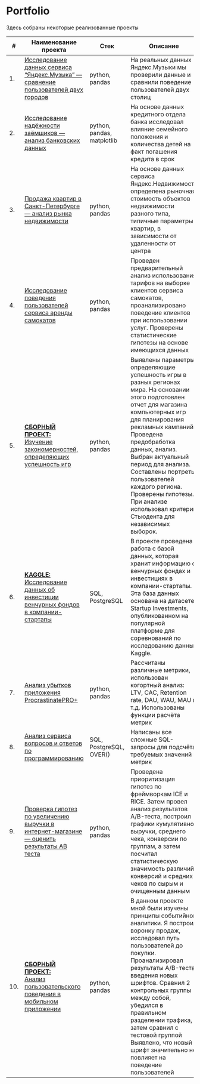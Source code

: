 # Portfolio

Здесь собраны некоторые реализованные проекты

| #    | Наименование проекта                                          |Стек            | Описание            |
| ---- | --------------------------------------------------------------|--------------- | --------------------|
| 1.   | [Исследование данных сервиса “Яндекс.Музыка” — сравнение пользователей двух городов](https://github.com/sergeimars/Portfolio/tree/main/1.%20Исследование%20данных%20сервиса%20“Яндекс.Музыка”%20—%20сравнение%20пользователей%20двух%20городов) | python, pandas|На реальных данных Яндекс.Музыки мы проверили данные и сравнили поведение пользователей двух столиц |
| 2.   | [Исследование надёжности заёмщиков — анализ банковских данных](https://github.com/sergeimars/Portfolio/tree/main/2.%20Исследование%20надёжности%20заёмщиков%20—%20анализ%20банковских%20данных) | python, pandas, matplotlib|На основе данных кредитного отдела банка исследовал влияние семейного положения и количества детей на факт погашения кредита в срок|
| 3.   | [Продажа квартир в Санкт-Петербурге — анализ рынка недвижимости](https://github.com/sergeimars/Portfolio/tree/main/3.%20Продажа%20квартир%20в%20Санкт-Петербурге%20—%20анализ%20рынка%20недвижимости) |python, pandas| На основе данных сервиса Яндекс.Недвижимость определена рыночная стоимость объектов недвижимости разного типа, типичные параметры квартир, в зависимости от удаленности от центра|
| 4.   | [Исследование поведения пользователей сервиса аренды самокатов](https://github.com/sergeimars/Portfolio/tree/main/4.%20Исследование%20поведения%20пользователей%20сервиса%20аренды%20самокатов) | python, pandas|Проведен предварительный анализ использования тарифов на выборке клиентов сервиса самокатов, проанализировано поведение клиентов при использовании услуг. Проверены статистические гипотезы на основе имеющихся данных|
| 5.   | [**СБОРНЫЙ ПРОЕКТ:** <br/>Изучение закономерностей, определяющих успешность игр](https://github.com/sergeimars/Portfolio/tree/main/5.%20Изучение%20закономерностей%2C%20определяющих%20успешность%20игр) |python, pandas|Выявлены параметры, определяющие успешность игры в разных регионах мира. На основании этого подготовлен отчет для магазина компьютерных игр для планирования рекламных кампаний. Проведена предобработка данных, анализ. Выбран актуальный период для анализа. Составлены портреты пользователей каждого региона. Проверены гипотезы. При анализе использовал критерий Стьюдента для независимых выборок.|
| 6.   | [**KAGGLE:** Исследование данных об инвестиции венчурных фондов в компании-стартапы](https://github.com/sergeimars/Portfolio/tree/main/6.%20Исследование%20данных%20об%20инвестиции%20венчурных%20фондов%20в%20компании-стартапы) | SQL, PostgreSQL|В проекте проведена работа с базой данных, которая хранит информацию о венчурных фондах и инвестициях в компании-стартапы. Эта база данных основана на датасете Startup Investments, опубликованном на популярной платформе для соревнований по исследованию данных Kaggle.|
| 7.   | [Анализ убытков приложения ProcrastinatePRO+](https://github.com/sergeimars/Portfolio/tree/main/7.%20Анализ%20убытков%20приложения%20ProcrastinatePRO%2B) |  python, pandas|Рассчитаны различные метрики, использован когортный анализ: LTV, CAC, Retention rate, DAU, WAU, MAU и т.д. Использованы функции расчёта метрик|
| 8.   | [Анализ сервиса вопросов и ответов по программированию](https://github.com/sergeimars/Portfolio/tree/main/8.%20Анализ%20сервиса%20вопросов%20и%20ответов%20по%20программированию) | SQL, PostgreSQL, OVER()|Написаны все сложные SQL-запросы для подсчёта требуемых значений и метрик|
| 9.   | [Проверка гипотез по увеличению выручки в интернет-магазине — оценить результаты AB теста](https://github.com/sergeimars/Portfolio/tree/main/9.%20Проверка%20гипотез%20по%20увеличению%20выручки%20в%20интернет-магазине%20—%20оценить%20результаты%20AB%20теста) |python, pandas|Проведена приоритизация гипотез по фреймворкам ICE и RICE. Затем провел анализ результатов A/B-теста, построил графики кумулятивной выручки, среднего чека, конверсии по группам, а затем посчитал статистическую значимость различий конверсий и средних чеков по сырым и очищенным данным|
| 10.   | [**СБОРНЫЙ ПРОЕКТ:** <br/>Анализ пользовательского поведения в мобильном приложении](https://github.com/sergeimars/Portfolio/tree/main/_10.%20Анализ%20пользовательского%20поведения%20в%20мобильном%20приложении) |python, pandas|В данном проекте мной были изучены принципы событийной аналитики. Я построил воронку продаж, исследовал путь пользователей до покупки. Проанализировал результаты A/B-теста введения новых шрифтов. Сравнил 2 контрольных группы между собой, убедился в правильном разделении трафика, а затем сравнил с тестовой группой Выявлено, что новый шрифт значительно не повлияет на поведение пользователей|
